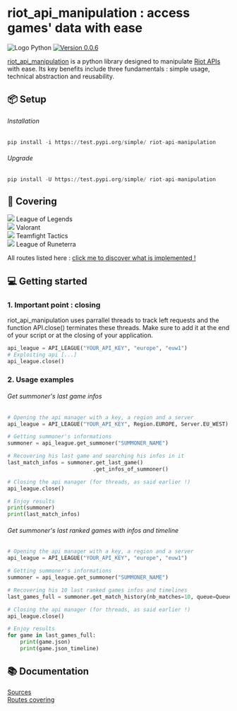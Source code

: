 # riot_api_manipulation : access games' data with ease
![Logo Python](https://img.shields.io/badge/python-3670A0?style=for-the-badge&logo=python&logoColor=ffdd54) [![Version 0.0.6](https://img.shields.io/badge/0.0.6-%2316c60c.svg?style=for-the-badge&label=version)](https://test.pypi.org/project/riot-api-manipulation/)

[riot_api_manipulation](https://test.pypi.org/project/riot-api-manipulation/) is a python library designed to manipulate [Riot APIs](https://developer.riotgames.com/apis) with ease. Its key benefits include three fundamentals : simple usage, technical abstraction and reusability.

## 📦 Setup

###### Installation
```python
pip install -i https://test.pypi.org/simple/ riot-api-manipulation 
```

###### Upgrade
```python
pip install -U https://test.pypi.org/simple/ riot-api-manipulation 
```

## 💯 Covering

![](https://geps.dev/progress/40) League of Legends  <BR>
![](https://geps.dev/progress/40) Valorant           <BR>
![](https://geps.dev/progress/0) Teamfight Tactics   <BR>
![](https://geps.dev/progress/0) League of Runeterra <BR>

All routes listed here : [click me to discover what is implemented !](./docs/apis_covering.md)

## 💻 Getting started

### 1. Important point : closing

riot_api_manipulation uses parrallel threads to track left requests and the function API.close() terminates these threads.
Make sure to add it at the end of your script or at the closing of your application.
```python
api_league = API_LEAGUE("YOUR_API_KEY", "europe", "euw1")
# Exploiting api [...]
api_league.close()
```

### 2. Usage examples

###### Get summoner's last game infos
```python
# Opening the api manager with a key, a region and a server
api_league = API_LEAGUE("YOUR_API_KEY", Region.EUROPE, Server.EU_WEST)

# Getting summoner's informations
summoner = api_league.get_summoner("SUMMONER_NAME")

# Recovering his last game and searching his infos in it
last_match_infos = summoner.get_last_game()
                           .get_infos_of_summoner()

# Closing the api manager (for threads, as said earlier !)
api_league.close()

# Enjoy results
print(summoner)
print(last_match_infos)
```

###### Get summoner's last ranked games with infos and timeline
```python
# Opening the api manager with a key, a region and a server
api_league = API_LEAGUE("YOUR_API_KEY", "europe", "euw1")

# Getting summoner's informations
summoner = api_league.get_summoner("SUMMONER_NAME")

# Recovering his 10 last ranked games infos and timelines
last_games_full = summoner.get_match_history(nb_matches=10, queue=QueueType.RANKED, load_infos=True, load_timelines=True)

# Closing the api manager (for threads, as said earlier !)
api_league.close()

# Enjoy results
for game in last_games_full:
    print(game.json)
    print(game.json_timeline)
```

## 📚 Documentation

[Sources](./riot_api/) <BR>
[Routes covering](./docs/apis_covering.md/) <BR>

